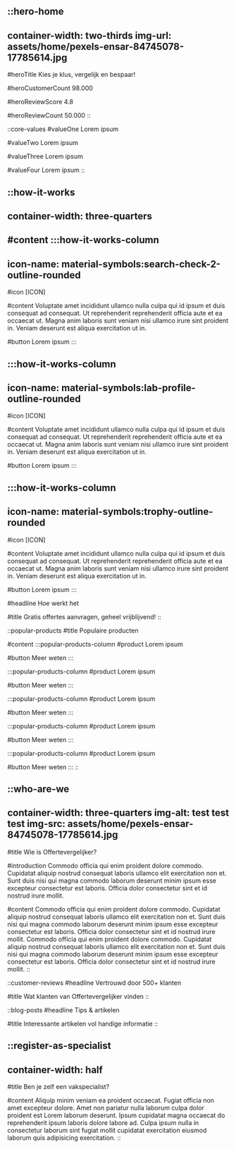::hero-home
---
container-width: two-thirds
img-url: assets/home/pexels-ensar-84745078-17785614.jpg
---
#heroTitle
Kies je klus, vergelijk en bespaar!

#heroCustomerCount
98.000

#heroReviewScore
4.8

#heroReviewCount
50.000
::

::core-values
#valueOne
Lorem ipsum

#valueTwo
Lorem ipsum

#valueThree
Lorem ipsum

#valueFour
Lorem ipsum
::

::how-it-works
---
container-width: three-quarters
---
#content
  :::how-it-works-column
  ---
  icon-name: material-symbols:search-check-2-outline-rounded
  ---
  #icon
  \[ICON]
  
  #content
  Voluptate amet incididunt ullamco nulla culpa qui id ipsum et duis consequat ad consequat. Ut reprehenderit reprehenderit officia aute et ea occaecat ut. Magna anim laboris sunt veniam nisi ullamco irure sint proident in. Veniam deserunt est aliqua exercitation ut in.
  
  #button
  Lorem ipsum
  :::

  :::how-it-works-column
  ---
  icon-name: material-symbols:lab-profile-outline-rounded
  ---
  #icon
  \[ICON]
  
  #content
  Voluptate amet incididunt ullamco nulla culpa qui id ipsum et duis consequat ad consequat. Ut reprehenderit reprehenderit officia aute et ea occaecat ut. Magna anim laboris sunt veniam nisi ullamco irure sint proident in. Veniam deserunt est aliqua exercitation ut in.
  
  #button
  Lorem ipsum
  :::

  :::how-it-works-column
  ---
  icon-name: material-symbols:trophy-outline-rounded
  ---
  #icon
  \[ICON]
  
  #content
  Voluptate amet incididunt ullamco nulla culpa qui id ipsum et duis consequat ad consequat. Ut reprehenderit reprehenderit officia aute et ea occaecat ut. Magna anim laboris sunt veniam nisi ullamco irure sint proident in. Veniam deserunt est aliqua exercitation ut in.
  
  #button
  Lorem ipsum
  :::

#headline
Hoe werkt het

#title
Gratis offertes aanvragen, geheel vrijblijvend!
::

::popular-products
#title
Populaire producten

#content
  :::popular-products-column
  #product
  Lorem ipsum
  
  #button
  Meer weten
  :::

  :::popular-products-column
  #product
  Lorem ipsum
  
  #button
  Meer weten
  :::

  :::popular-products-column
  #product
  Lorem ipsum
  
  #button
  Meer weten
  :::

  :::popular-products-column
  #product
  Lorem ipsum
  
  #button
  Meer weten
  :::

  :::popular-products-column
  #product
  Lorem ipsum
  
  #button
  Meer weten
  :::
::

::who-are-we
---
container-width: three-quarters
img-alt: test test test
img-src: assets/home/pexels-ensar-84745078-17785614.jpg
---
#title
Wie is Offertevergelijker?

#introduction
Commodo officia qui enim proident dolore commodo. Cupidatat aliquip nostrud consequat laboris ullamco elit exercitation non et. Sunt duis nisi qui magna commodo laborum deserunt minim ipsum esse excepteur consectetur est laboris. Officia dolor consectetur sint et id nostrud irure mollit.

#content
Commodo officia qui enim proident dolore commodo. Cupidatat aliquip nostrud consequat laboris ullamco elit exercitation non et. Sunt duis nisi qui magna commodo laborum deserunt minim ipsum esse excepteur consectetur est laboris. Officia dolor consectetur sint et id nostrud irure mollit. Commodo officia qui enim proident dolore commodo. Cupidatat aliquip nostrud consequat laboris ullamco elit exercitation non et. Sunt duis nisi qui magna commodo laborum deserunt minim ipsum esse excepteur consectetur est laboris. Officia dolor consectetur sint et id nostrud irure mollit.
::

::customer-reviews
#headline
Vertrouwd door 500+ klanten

#title
Wat klanten van Offertevergelijker vinden
::

::blog-posts
#headline
Tips & artikelen

#title
Interessante artikelen vol handige informatie
::

::register-as-specialist
---
container-width: half
---
#title
Ben je zelf een vakspecialist?

#content
Aliquip minim veniam ea proident occaecat. Fugiat officia non amet excepteur dolore. Amet non pariatur nulla laborum culpa dolor proident est Lorem laborum deserunt. Ipsum cupidatat magna occaecat do reprehenderit ipsum laboris dolore labore ad. Culpa ipsum nulla in consectetur laborum sint fugiat mollit cupidatat exercitation eiusmod laborum quis adipisicing exercitation.
::
